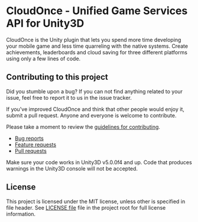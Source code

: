 # CloudOnce - Unified Game Services API for Unity3D
CloudOnce is the Unity plugin that lets you spend more time developing your mobile game and less time quarreling with the native systems. Create achievements, leaderboards and cloud saving for three different platforms using only a few lines of code.

## Contributing to this project

Did you stumble upon a bug? If you can not find anything related to your issue, feel free to report it to us in the issue tracker.

If you've improved CloudOnce and think that other people would enjoy it, submit a pull request. Anyone and everyone is welcome to contribute.

Please take a moment to review the [guidelines for contributing](.github/CONTRIBUTING.md).

* [Bug reports](.github/CONTRIBUTING.md#bugs)
* [Feature requests](.github/CONTRIBUTING.md#features)
* [Pull requests](.github/CONTRIBUTING.md#pull-requests)

Make sure your code works in Unity3D v5.0.0f4 and up. Code that produces warnings in the Unity3D console will not be accepted.

## License
This project is licensed under the MIT license, unless other is specified in file header. See [LICENSE file](./LICENSE) file in the project root for full license information.